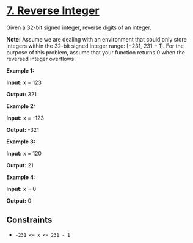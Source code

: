 # [7. Reverse Integer](https://leetcode.com/problems/reverse-integer/)

Given a 32-bit signed integer, reverse digits of an integer.

**Note:**
Assume we are dealing with an environment that could only store integers within the 32-bit signed integer range: \[−231, 231 − 1\]. For the purpose of this problem, assume that your function returns 0 when the reversed integer overflows.

**Example 1:**

**Input:** x = 123

**Output:** 321

**Example 2:**

**Input:** x = -123

**Output:** -321

**Example 3:**

**Input:** x = 120

**Output:** 21

**Example 4:**

**Input:** x = 0

**Output:** 0

## Constraints

- `-231 <= x <= 231 - 1`
